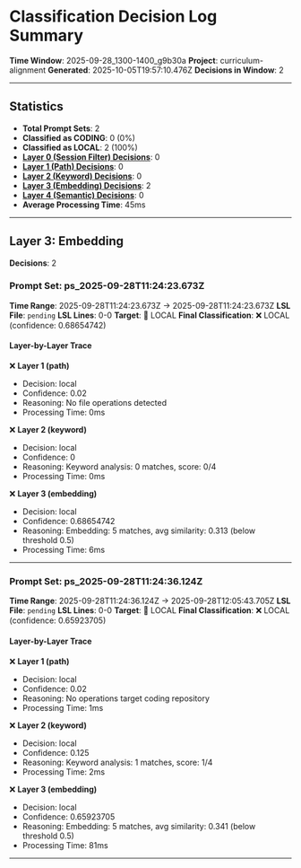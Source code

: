 # Classification Decision Log Summary

**Time Window**: 2025-09-28_1300-1400_g9b30a
**Project**: curriculum-alignment
**Generated**: 2025-10-05T19:57:10.476Z
**Decisions in Window**: 2

---

## Statistics

- **Total Prompt Sets**: 2
- **Classified as CODING**: 0 (0%)
- **Classified as LOCAL**: 2 (100%)
- **[Layer 0 (Session Filter) Decisions](#layer-0-session-filter)**: 0
- **[Layer 1 (Path) Decisions](#layer-1-path)**: 0
- **[Layer 2 (Keyword) Decisions](#layer-2-keyword)**: 0
- **[Layer 3 (Embedding) Decisions](#layer-3-embedding)**: 2
- **[Layer 4 (Semantic) Decisions](#layer-4-semantic)**: 0
- **Average Processing Time**: 45ms

---

## Layer 3: Embedding

**Decisions**: 2

### Prompt Set: ps_2025-09-28T11:24:23.673Z

**Time Range**: 2025-09-28T11:24:23.673Z → 2025-09-28T11:24:23.673Z
**LSL File**: `pending`
**LSL Lines**: 0-0
**Target**: 📍 LOCAL
**Final Classification**: ❌ LOCAL (confidence: 0.68654742)

#### Layer-by-Layer Trace

❌ **Layer 1 (path)**
- Decision: local
- Confidence: 0.02
- Reasoning: No file operations detected
- Processing Time: 0ms

❌ **Layer 2 (keyword)**
- Decision: local
- Confidence: 0
- Reasoning: Keyword analysis: 0 matches, score: 0/4
- Processing Time: 0ms

❌ **Layer 3 (embedding)**
- Decision: local
- Confidence: 0.68654742
- Reasoning: Embedding: 5 matches, avg similarity: 0.313 (below threshold 0.5)
- Processing Time: 6ms

---

### Prompt Set: ps_2025-09-28T11:24:36.124Z

**Time Range**: 2025-09-28T11:24:36.124Z → 2025-09-28T12:05:43.705Z
**LSL File**: `pending`
**LSL Lines**: 0-0
**Target**: 📍 LOCAL
**Final Classification**: ❌ LOCAL (confidence: 0.65923705)

#### Layer-by-Layer Trace

❌ **Layer 1 (path)**
- Decision: local
- Confidence: 0.02
- Reasoning: No operations target coding repository
- Processing Time: 1ms

❌ **Layer 2 (keyword)**
- Decision: local
- Confidence: 0.125
- Reasoning: Keyword analysis: 1 matches, score: 1/4
- Processing Time: 2ms

❌ **Layer 3 (embedding)**
- Decision: local
- Confidence: 0.65923705
- Reasoning: Embedding: 5 matches, avg similarity: 0.341 (below threshold 0.5)
- Processing Time: 81ms

---


